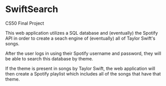 # SwiftSearch
CS50 Final Project


This web application utilizes a SQL database and (eventually) the Spotify API in order to create a seach engine of (eventually) all of Taylor Swift's songs.

After the user logs in using their Spotify username and password, they  will be able to search this database by theme.

If the theme is present in songs by Taylor Swift, the web application will then create a Spotify playlist which includes all of the songs that have that theme.

